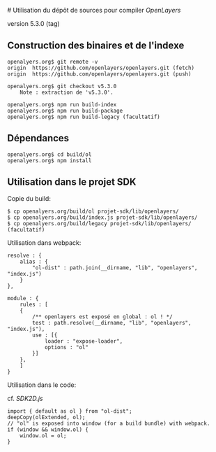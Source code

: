 # Utilisation du dépôt de sources pour compiler *OpenLayers*

version 5.3.0 (tag)

## Construction des binaires et de l'indexe

```
openalyers.org$ git remote -v
origin	https://github.com/openlayers/openlayers.git (fetch)
origin	https://github.com/openlayers/openlayers.git (push)

openalyers.org$ git checkout v5.3.0
    Note : extraction de 'v5.3.0'.

openalyers.org$ npm run build-index
openalyers.org$ npm run build-package
openalyers.org$ npm run build-legacy (facultatif)
```

## Dépendances

```
openalyers.org$ cd build/ol
openalyers.org$ npm install
```

## Utilisation dans le projet SDK

Copie du build:

```
$ cp openalyers.org/build/ol projet-sdk/lib/openlayers/
$ cp openalyers.org/build/index.js projet-sdk/lib/openlayers/
$ cp openalyers.org/build/legacy projet-sdk/lib/openlayers/ (facultatif)
```

Utilisation dans webpack:

```
resolve : {
    alias : {
        "ol-dist" : path.join(__dirname, "lib", "openlayers", "index.js")
    }
},
```

```
module : {
    rules : [
    {
        /** openlayers est exposé en global : ol ! */
        test : path.resolve(__dirname, "lib", "openlayers", "index.js"),
        use : [{
            loader : "expose-loader",
            options : "ol"
        }]
    },
    ]
}
```

Utilisation dans le code:

cf. *SDK2D.js*
```
import { default as ol } from "ol-dist";
deepCopy(olExtended, ol);
// "ol" is exposed into window (for a build bundle) with webpack.
if (window && window.ol) {
    window.ol = ol;
}
```
